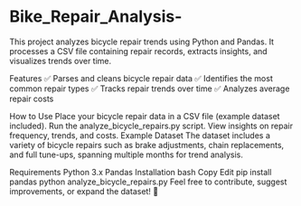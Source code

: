 # Bike_Repair_Analysis-
This project analyzes bicycle repair trends using Python and Pandas. It processes a CSV file containing repair records, extracts insights, and visualizes trends over time.



Features
✅ Parses and cleans bicycle repair data
✅ Identifies the most common repair types
✅ Tracks repair trends over time
✅ Analyzes average repair costs

How to Use
Place your bicycle repair data in a CSV file (example dataset included).
Run the analyze_bicycle_repairs.py script.
View insights on repair frequency, trends, and costs.
Example Dataset
The dataset includes a variety of bicycle repairs such as brake adjustments, chain replacements, and full tune-ups, spanning multiple months for trend analysis.

Requirements
Python 3.x
Pandas
Installation
bash
Copy
Edit
pip install pandas
python analyze_bicycle_repairs.py
Feel free to contribute, suggest improvements, or expand the dataset! 🚀
